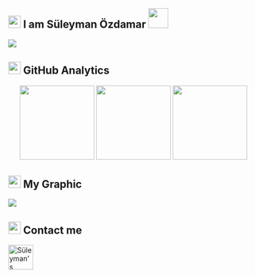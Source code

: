 ## <img alt=".." height="25rem" src="https://user-images.githubusercontent.com/71924410/122061745-78121800-cdf7-11eb-8133-14e87a0bfb93.png" /> I am Süleyman Özdamar      <img height="40rem" src="https://media0.giphy.com/media/xUPGGDNsLvqsBOhuU0/giphy.gif?cid=790b7611603dced5755c69dd18fbea6e2033c46922bc107f&rid=giphy.gif&ct=g" /> 

<img src="https://raw.githubusercontent.com/rodrigograca31/rodrigograca31/master/matrix.svg" />


## <img alt=".." height="25rem" src="https://user-images.githubusercontent.com/71924410/122061745-78121800-cdf7-11eb-8133-14e87a0bfb93.png" /> GitHub Analytics
<p align="center">
<img height="150px" src="https://github-readme-stats.vercel.app/api?username=SuleymanOzdamar&&show_icons=true&title_color=81C784&icon_color=81C784&text_color=daf7dc&bg_color=151515">
<img height="150px"  src="https://github-readme-stats.vercel.app/api/top-langs/?username=SuleymanOzdamar&hide_title=false&layout=compact&theme=gotham&count_private=true" />
<img height="150px" src="https://github-readme-streak-stats.herokuapp.com/?user=SuleymanOzdamar&include_all_commits=true&hide_border=false&theme=gotham" />
</p>




## <img alt=".." height="25rem" src="https://user-images.githubusercontent.com/71924410/122061745-78121800-cdf7-11eb-8133-14e87a0bfb93.png" /> My Graphic

![](https://activity-graph.herokuapp.com/graph?username=SuleymanOzdamar&theme=react-dark&area=true)


## <img alt=".." height="25rem" src="https://user-images.githubusercontent.com/71924410/122061745-78121800-cdf7-11eb-8133-14e87a0bfb93.png" /> Contact me
<a href="https://www.linkedin.com/in/s%C3%BCleyman-%C3%B6zdamar-35020a199/" target="_blank" rel="nofollow">
    <img height="50rem" alt="Süleyman's Linkedin" src="https://cdn4.iconfinder.com/data/icons/social-media-logos-6/512/56-linkedin-512.png" />
</a>


